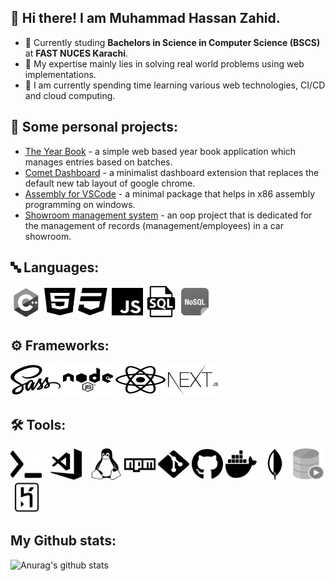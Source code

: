## 👋 Hi there! I am Muhammad Hassan Zahid.

- 🏫 Currently studing <b>Bachelors in Science in Computer Science (BSCS)</b> at <b>FAST NUCES Karachi</b>.
- 🔧 My expertise mainly lies in solving real world problems using web implementations.
- 📖 I am currently spending time learning various web technologies, CI/CD and cloud computing.

## 🚀 Some personal projects:

- [The Year Book](https://github.com/hassanzhd/the-year-book) - a simple web based year book application which manages entries based on batches.
- [Comet Dashboard](https://github.com/hassanzhd/Comet-Dashboard) - a minimalist dashboard extension that replaces the default new tab layout of google chrome.
- [Assembly for VSCode](https://github.com/hassanzhd/Assembly-For-VScode) - a minimal package that helps in x86 assembly programming on windows.
- [Showroom management system](https://github.com/hassanzhd/Management-System-Vectors) - an oop project that is dedicated for the management of records (management/employees) in a car showroom.

## 🔤 Languages:

<img src="img/logo1.png" height="50" width="50px">
<img src="img/logo2.svg" height="50" width="50px">
<img src="img/logo3.svg" height="50" width="50px">
<img src="img/logo4.svg" height="50" width="50px">
<img src="img/logo6.svg" height="50" width="50px">
<img src="img/logo7.png" height="50" width="50px">

## :gear: Frameworks:

<img src="img/logo5.svg" height="50" width="80px">
<img src="img/logo10.svg" height="50" width="80px">
<img src="img/logo8.svg" height="50" width="80px">
<img src="img/logo9.svg" height="50" width="80px">

## 🛠 Tools:

<img src="img/logo17.svg" height="50" width="50px">
<img src="img/logo11.webp" style="padding-left: 10px;" height="50" width="50px">
<img src="img/logo14.svg" style="padding-left: 10px;" height="50" width="50px">
<img src="img/logo12.svg"  height="50" width="50px">
<img src="img/logo16.svg" height="50" width="50px">
<img src="img/logo13.svg" height="50" width="50px">
<img src="img/logo19.svg" height="50" width="50px">
<img src="img/logo15.png" height="50" width="50px">
<img src="img/logo18.png" height="50" width="50px">
<img src="img/logo20.png" height="50" width="50px">

## My Github stats:

![Anurag's github stats](https://github-readme-stats.vercel.app/api?username=hassanzhd)
